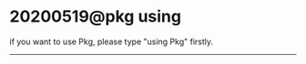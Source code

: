 # 20200519@pkg using
if you want to use Pkg, please type "using Pkg" firstly.
****************************


